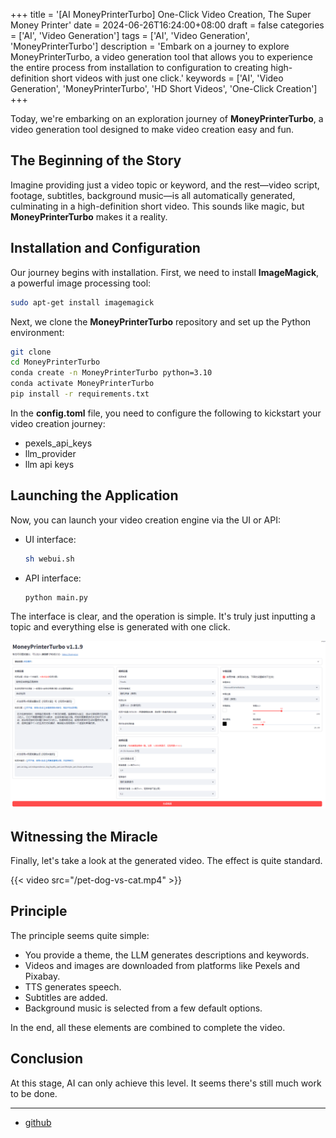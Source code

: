 +++
title = '[AI MoneyPrinterTurbo] One-Click Video Creation, The Super Money Printer'
date = 2024-06-26T16:24:00+08:00
draft = false
categories = ['AI', 'Video Generation']
tags = ['AI', 'Video Generation', 'MoneyPrinterTurbo']
description = 'Embark on a journey to explore MoneyPrinterTurbo, a video generation tool that allows you to experience the entire process from installation to configuration to creating high-definition short videos with just one click.'
keywords = ['AI', 'Video Generation', 'MoneyPrinterTurbo', 'HD Short Videos', 'One-Click Creation']
+++

Today, we're embarking on an exploration journey of **MoneyPrinterTurbo**, a video generation tool designed to make video creation easy and fun.

## The Beginning of the Story

Imagine providing just a video topic or keyword, and the rest—video script, footage, subtitles, background music—is all automatically generated, culminating in a high-definition short video. This sounds like magic, but **MoneyPrinterTurbo** makes it a reality.

## Installation and Configuration

Our journey begins with installation. First, we need to install **ImageMagick**, a powerful image processing tool:

```bash
sudo apt-get install imagemagick
```

Next, we clone the **MoneyPrinterTurbo** repository and set up the Python environment:

```bash
git clone   
cd MoneyPrinterTurbo
conda create -n MoneyPrinterTurbo python=3.10
conda activate MoneyPrinterTurbo
pip install -r requirements.txt
```

In the **config.toml** file, you need to configure the following to kickstart your video creation journey:

- pexels_api_keys
- llm_provider
- llm api keys

## Launching the Application

Now, you can launch your video creation engine via the UI or API:

- UI interface:
  ```bash
  sh webui.sh
  ```
- API interface:
  ```bash
  python main.py
  ```

The interface is clear, and the operation is simple. It's truly just inputting a topic and everything else is generated with one click.

![MoneyPrinterTurbo webui](webui.png)

## Witnessing the Miracle

Finally, let's take a look at the generated video. The effect is quite standard.

{{< video src="/pet-dog-vs-cat.mp4" >}}

## Principle

The principle seems quite simple:

- You provide a theme, the LLM generates descriptions and keywords.
- Videos and images are downloaded from platforms like Pexels and Pixabay.
- TTS generates speech.
- Subtitles are added.
- Background music is selected from a few default options.

In the end, all these elements are combined to complete the video.

## Conclusion

At this stage, AI can only achieve this level. It seems there's still much work to be done.

---

- [github](https://github.com/harry0703/MoneyPrinterTurbo)
